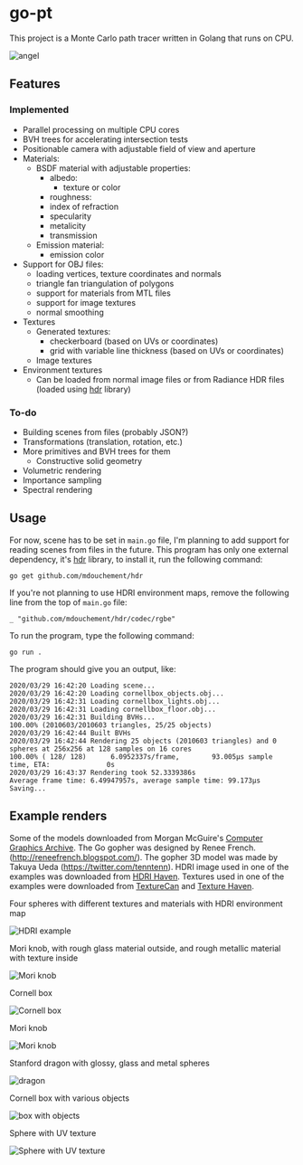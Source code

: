 # go-pt

This project is a Monte Carlo path tracer written in Golang that runs on CPU.

![angel](https://i.imgur.com/HOBWasb.png)

## Features
### Implemented
- Parallel processing on multiple CPU cores
- BVH trees for accelerating intersection tests
- Positionable camera with adjustable field of view and aperture
- Materials:
    - BSDF material with adjustable properties:
        - albedo:
            - texture or color
        - roughness:
        - index of refraction
        - specularity
        - metalicity
        - transmission
    - Emission material:
        - emission color
- Support for OBJ files:
    - loading vertices, texture coordinates and normals
    - triangle fan triangulation of polygons
    - support for materials from MTL files
    - support for image textures
    - normal smoothing
- Textures
    - Generated textures:
        - checkerboard (based on UVs or coordinates)
        - grid with variable line thickness (based on UVs or coordinates)
    - Image textures
- Environment textures
    - Can be loaded from normal image files or from Radiance HDR files (loaded using [hdr](https://github.com/mdouchement/hdr) library)
### To-do
- Building scenes from files (probably JSON?)
- Transformations (translation, rotation, etc.)
- More primitives and BVH trees for them
    - Constructive solid geometry
- Volumetric rendering
- Importance sampling
- Spectral rendering

## Usage
For now, scene has to be set in `main.go` file, I'm planning to add support for reading scenes from files in the future.
This program has only one external dependency, it's [hdr](https://github.com/mdouchement/hdr) library, to install it, run the following command:

```
go get github.com/mdouchement/hdr
```

If you're not planning to use HDRI environment maps, remove the following line from the top of `main.go` file:

```
_ "github.com/mdouchement/hdr/codec/rgbe"
```

To run the program, type the following command:

```
go run .
```

The program should give you an output, like:

```
2020/03/29 16:42:20 Loading scene...
2020/03/29 16:42:20 Loading cornellbox_objects.obj...
2020/03/29 16:42:31 Loading cornellbox_lights.obj...
2020/03/29 16:42:31 Loading cornellbox_floor.obj...
2020/03/29 16:42:31 Building BVHs...
100.00% (2010603/2010603 triangles, 25/25 objects)
2020/03/29 16:42:44 Built BVHs
2020/03/29 16:42:44 Rendering 25 objects (2010603 triangles) and 0 spheres at 256x256 at 128 samples on 16 cores
100.00% ( 128/ 128)      6.0952337s/frame,        93.005µs sample time, ETA:              0s
2020/03/29 16:43:37 Rendering took 52.3339386s
Average frame time: 6.49947957s, average sample time: 99.173µs
Saving...
```

## Example renders
Some of the models downloaded from Morgan McGuire's [Computer Graphics Archive](https://casual-effects.com/data).
The Go gopher was designed by Renee French. (http://reneefrench.blogspot.com/).
The gopher 3D model was made by Takuya Ueda (https://twitter.com/tenntenn).
HDRI image used in one of the examples was downloaded from [HDRI Haven](https://hdrihaven.com/hdri/?h=river_walk_1).
Textures used in one of the examples were downloaded from [TextureCan](https://www.texturecan.com/) and [Texture Haven](https://texturehaven.com/).

Four spheres with different textures and materials with HDRI environment map

![HDRI example](https://i.imgur.com/RAUVu5I.png)

Mori knob, with rough glass material outside, and rough metallic material with texture inside

![Mori knob](https://i.imgur.com/WSRmlmt.png)

Cornell box

![Cornell box](https://i.imgur.com/dSaLhwd.png)

Mori knob

![Mori knob](https://i.imgur.com/jE4yPNP.png)

Stanford dragon with glossy, glass and metal spheres

![dragon](https://i.imgur.com/iLplu0d.png)

Cornell box with various objects

![box with objects](https://i.imgur.com/V7AuTSD.png)

Sphere with UV texture

![Sphere with UV texture](https://i.imgur.com/ZQDCjSn.png)